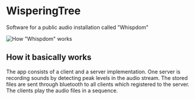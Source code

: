 # WisperingTree
Software for a public audio installation called "Whispdom"

![How "Whispdom" works](https://www.dropbox.com/s/tu1kb14bp7z2qb8/whispdom-sketch2-367px.jpg?dl=1)

## How it basically works
The app consists of a client and a server implementation. One server is recording sounds by detecting peak levels in the audio stream. 
The stored files are sent through bluetooth to all clients which registered to the server.
The clients play the audio files in a sequence.

